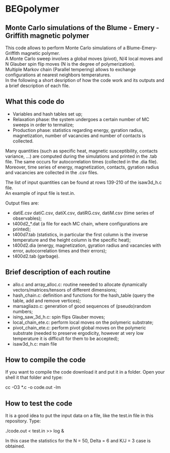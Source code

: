 # BEGpolymer
## Monte Carlo simulations of the Blume - Emery - Griffith magnetic polymer  

This code allows to perform Monte Carlo simulations of a Blume-Emery-Griffith magnetic polymer.  
A Monte Carlo sweep involves a global moves (pivot), N/4 local moves and N Glauber spin flip moves (N is the degree of polymerization).   
Multiple Markov chain (Parallel tempering) allows to exchange configurations at nearest neighbors temperatures.  
In the following a short desription of how the code work and its outputs and a brief description of each file.

## What this code do

- Variables and hash tables set up;
- Relaxation phase: the system undergoes a certain number of MC sweeps in order to termalize;
- Production phase: statistics regarding energy, gyration radius, magnetization, number of vacancies and number of contacts is collected.

Many quantities (such as specific heat, magnetic susceptibility, contacts variance, ...) are computed during the simulations and printed in the .tab file. 
The same occurs for autocorrelation times (collected in the .dia file). Moreover, time series of energy, magnetization, contacts, gyration radius and vacancies are collected in the .csv files. 

The list of input quantities can be found at rows 139-210 of the isaw3d_h.c file.  
An example of input file is test.in.

Output files are:

- datiE.csv datiC.csv, datiX.csv, datiRG.csv, datiM.csv (time series of observables);
- t400d2_*.dat (a file for each MC chain, where configurations are printed);
- t400d7.tab (statistics, in particular the first column is the inverse temperature and the height column is the specific heat);
- t400d2.dia (energy, magnetization, gyration radius and vacancies with error, autocorrelation times and their errors);
- t400d2.tab (garbage).

## Brief description of each routine

- allo.c and array_alloc.c: routine neeeded to allocate dynamically vectors/matrices/tensors of different dimensions;
- hash_chain.c: definition and functions for the hash_table (query the table, add and remove vertices);
- marsagliazo.c: generation of good sequences of (pseudo)random numbers;
- ising_saw_3d_h.c: spin flips Glauber moves;
- local_chain_ete.c: perform local moves on the polymeric substrate;
- pivot_chain_ete.c: perform pivot global moves on the polymeric substrate (needed to preserve ergodicity, however at very low temperature it is difficult for them to be accepted);
- isaw3d_h.c: main file

## How to compile the code

If you want to compile the code download it and put it in a folder. Open your shell it that folder and type:

cc -O3 *.c -o code.out -lm

## How to test the code

It is a good idea to put the input data on a file, like the test.in file in this repository. Type:

./code.out < test.in >> log &

In this case the statistics for the N = 50, Delta = 6 and K/J = 3 case is obtained. 













